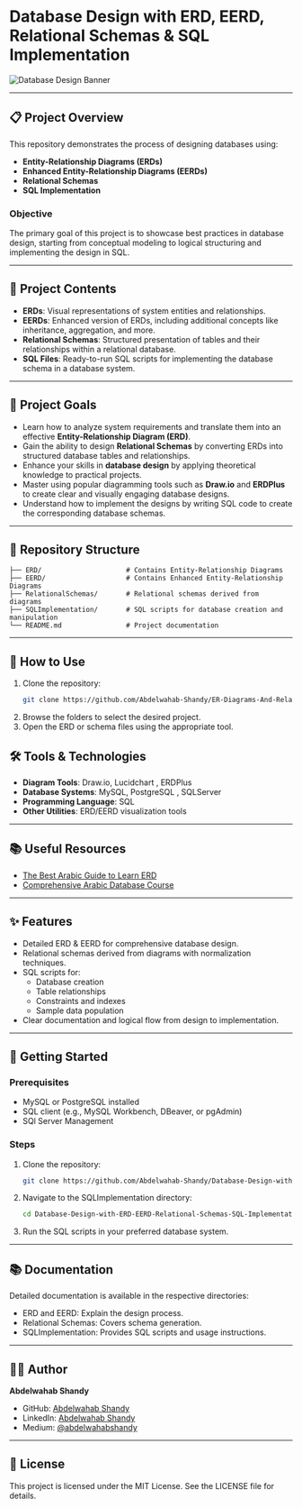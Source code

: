 # Database Design with ERD, EERD, Relational Schemas & SQL Implementation

![Database Design Banner](https://via.placeholder.com/1000x300.png?text=Database+Design+with+ERD+%7C+EERD+%7C+Relational+Schemas+%7C+SQL+Implementation)

---

## 📋 Project Overview
This repository demonstrates the process of designing databases using:

- **Entity-Relationship Diagrams (ERDs)**
- **Enhanced Entity-Relationship Diagrams (EERDs)**
- **Relational Schemas**
- **SQL Implementation**

### Objective
The primary goal of this project is to showcase best practices in database design, starting from conceptual modeling to logical structuring and implementing the design in SQL.

---

## 🎯 Project Contents

- **ERDs**: Visual representations of system entities and relationships.
- **EERDs**: Enhanced version of ERDs, including additional concepts like inheritance, aggregation, and more.
- **Relational Schemas**: Structured presentation of tables and their relationships within a relational database.
- **SQL Files**: Ready-to-run SQL scripts for implementing the database schema in a database system.

---

## 🎯 Project Goals

- Learn how to analyze system requirements and translate them into an effective **Entity-Relationship Diagram (ERD)**.
- Gain the ability to design **Relational Schemas** by converting ERDs into structured database tables and relationships.
- Enhance your skills in **database design** by applying theoretical knowledge to practical projects.
- Master using popular diagramming tools such as **Draw.io** and **ERDPlus** to create clear and visually engaging database designs.
- Understand how to implement the designs by writing SQL code to create the corresponding database schemas.

---

## 📂 Repository Structure

```plaintext
├── ERD/                     # Contains Entity-Relationship Diagrams
├── EERD/                    # Contains Enhanced Entity-Relationship Diagrams
├── RelationalSchemas/       # Relational schemas derived from diagrams
├── SQLImplementation/       # SQL scripts for database creation and manipulation
└── README.md                # Project documentation
```
---

## 🚀 How to Use

1. Clone the repository:
   ```bash
   git clone https://github.com/Abdelwahab-Shandy/ER-Diagrams-And-Relational-Schemas.git
   ```
2. Browse the folders to select the desired project.
3. Open the ERD or schema files using the appropriate tool.

## 🛠️ Tools & Technologies
- **Diagram Tools**: Draw.io, Lucidchart , ERDPlus
- **Database Systems**: MySQL, PostgreSQL , SQLServer
- **Programming Language**: SQL
- **Other Utilities**: ERD/EERD visualization tools

---

## 📚 Useful Resources

- [The Best Arabic Guide to Learn ERD](https://programmingadvices.com/p/database-level-1-sql-concepts-and-practice)
- [Comprehensive Arabic Database Course](https://programmingadvices.com/p/database-level-1-sql-concepts-and-practice)

---

## ✨ Features
- Detailed ERD & EERD for comprehensive database design.
- Relational schemas derived from diagrams with normalization techniques.
- SQL scripts for:
  - Database creation
  - Table relationships
  - Constraints and indexes
  - Sample data population
- Clear documentation and logical flow from design to implementation.

---

## 🚀 Getting Started
### Prerequisites
- MySQL or PostgreSQL installed
- SQL client (e.g., MySQL Workbench, DBeaver, or pgAdmin)
- SQl Server Management

### Steps
1. Clone the repository:
   ```bash
   git clone https://github.com/Abdelwahab-Shandy/Database-Design-with-ERD-EERD-Relational-Schemas-SQL-Implementation.git
   ```
2. Navigate to the SQLImplementation directory:
   ```bash
   cd Database-Design-with-ERD-EERD-Relational-Schemas-SQL-Implementation/SQLImplementation
   ```
3. Run the SQL scripts in your preferred database system.

---

## 📚 Documentation
Detailed documentation is available in the respective directories:
- ERD and EERD: Explain the design process.
- Relational Schemas: Covers schema generation.
- SQLImplementation: Provides SQL scripts and usage instructions.

---

## 🧑‍💻 Author
**Abdelwahab Shandy**

- GitHub: [Abdelwahab Shandy](https://github.com/Abdelwahab-Shandy)
- LinkedIn: [Abdelwahab Shandy](https://www.linkedin.com/in/abdelwahab-shandy/)
- Medium: [@abdelwahabshandy](https://medium.com/@abdelwahabshandy)

---

## 📝 License
This project is licensed under the MIT License. See the LICENSE file for details.
